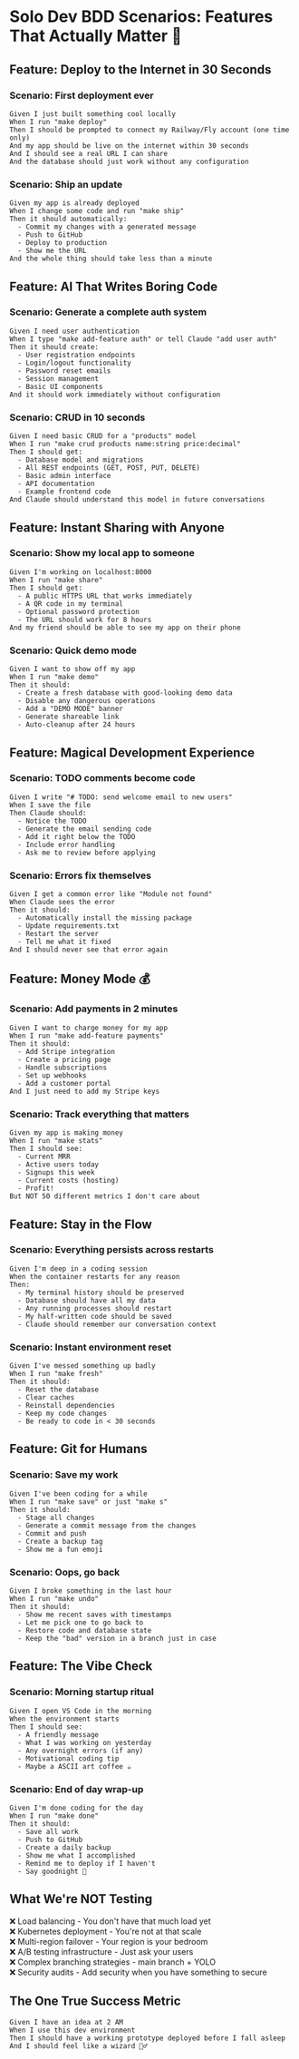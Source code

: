 # Solo Dev BDD Scenarios: Features That Actually Matter 🎯

## Feature: Deploy to the Internet in 30 Seconds

### Scenario: First deployment ever
```gherkin
Given I just built something cool locally
When I run "make deploy"
Then I should be prompted to connect my Railway/Fly account (one time only)
And my app should be live on the internet within 30 seconds
And I should see a real URL I can share
And the database should just work without any configuration
```

### Scenario: Ship an update
```gherkin
Given my app is already deployed
When I change some code and run "make ship"
Then it should automatically:
  - Commit my changes with a generated message
  - Push to GitHub
  - Deploy to production
  - Show me the URL
And the whole thing should take less than a minute
```

## Feature: AI That Writes Boring Code

### Scenario: Generate a complete auth system
```gherkin
Given I need user authentication
When I type "make add-feature auth" or tell Claude "add user auth"
Then it should create:
  - User registration endpoints
  - Login/logout functionality  
  - Password reset emails
  - Session management
  - Basic UI components
And it should work immediately without configuration
```

### Scenario: CRUD in 10 seconds
```gherkin
Given I need basic CRUD for a "products" model
When I run "make crud products name:string price:decimal"
Then I should get:
  - Database model and migrations
  - All REST endpoints (GET, POST, PUT, DELETE)
  - Basic admin interface
  - API documentation
  - Example frontend code
And Claude should understand this model in future conversations
```

## Feature: Instant Sharing with Anyone

### Scenario: Show my local app to someone
```gherkin
Given I'm working on localhost:8000
When I run "make share"
Then I should get:
  - A public HTTPS URL that works immediately
  - A QR code in my terminal
  - Optional password protection
  - The URL should work for 8 hours
And my friend should be able to see my app on their phone
```

### Scenario: Quick demo mode
```gherkin
Given I want to show off my app
When I run "make demo"
Then it should:
  - Create a fresh database with good-looking demo data
  - Disable any dangerous operations
  - Add a "DEMO MODE" banner
  - Generate shareable link
  - Auto-cleanup after 24 hours
```

## Feature: Magical Development Experience

### Scenario: TODO comments become code
```gherkin
Given I write "# TODO: send welcome email to new users"
When I save the file
Then Claude should:
  - Notice the TODO
  - Generate the email sending code
  - Add it right below the TODO
  - Include error handling
  - Ask me to review before applying
```

### Scenario: Errors fix themselves
```gherkin
Given I get a common error like "Module not found"
When Claude sees the error
Then it should:
  - Automatically install the missing package
  - Update requirements.txt
  - Restart the server
  - Tell me what it fixed
And I should never see that error again
```

## Feature: Money Mode 💰

### Scenario: Add payments in 2 minutes
```gherkin
Given I want to charge money for my app
When I run "make add-feature payments"
Then it should:
  - Add Stripe integration
  - Create a pricing page
  - Handle subscriptions
  - Set up webhooks
  - Add a customer portal
And I just need to add my Stripe keys
```

### Scenario: Track everything that matters
```gherkin
Given my app is making money
When I run "make stats"
Then I should see:
  - Current MRR
  - Active users today
  - Signups this week
  - Current costs (hosting)
  - Profit!
But NOT 50 different metrics I don't care about
```

## Feature: Stay in the Flow

### Scenario: Everything persists across restarts
```gherkin
Given I'm deep in a coding session
When the container restarts for any reason
Then:
  - My terminal history should be preserved
  - Database should have all my data
  - Any running processes should restart
  - My half-written code should be saved
  - Claude should remember our conversation context
```

### Scenario: Instant environment reset
```gherkin
Given I've messed something up badly
When I run "make fresh"
Then it should:
  - Reset the database
  - Clear caches
  - Reinstall dependencies
  - Keep my code changes
  - Be ready to code in < 30 seconds
```

## Feature: Git for Humans

### Scenario: Save my work
```gherkin
Given I've been coding for a while
When I run "make save" or just "make s"
Then it should:
  - Stage all changes
  - Generate a commit message from the changes
  - Commit and push
  - Create a backup tag
  - Show me a fun emoji
```

### Scenario: Oops, go back
```gherkin
Given I broke something in the last hour
When I run "make undo"
Then it should:
  - Show me recent saves with timestamps
  - Let me pick one to go back to
  - Restore code and database state
  - Keep the "bad" version in a branch just in case
```

## Feature: The Vibe Check

### Scenario: Morning startup ritual
```gherkin
Given I open VS Code in the morning
When the environment starts
Then I should see:
  - A friendly message
  - What I was working on yesterday
  - Any overnight errors (if any)
  - Motivational coding tip
  - Maybe a ASCII art coffee ☕
```

### Scenario: End of day wrap-up
```gherkin
Given I'm done coding for the day
When I run "make done"
Then it should:
  - Save all work
  - Push to GitHub
  - Create a daily backup
  - Show me what I accomplished
  - Remind me to deploy if I haven't
  - Say goodnight 🌙
```

## What We're NOT Testing

❌ Load balancing - You don't have that much load yet  
❌ Kubernetes deployment - You're not at that scale  
❌ Multi-region failover - Your region is your bedroom  
❌ A/B testing infrastructure - Just ask your users  
❌ Complex branching strategies - main branch + YOLO  
❌ Security audits - Add security when you have something to secure  

## The One True Success Metric

```gherkin
Given I have an idea at 2 AM
When I use this dev environment
Then I should have a working prototype deployed before I fall asleep
And I should feel like a wizard 🧙‍♂️
```